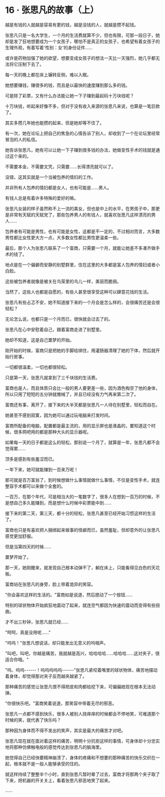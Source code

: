 <link rel="stylesheet" href="../styles/text.css" />
<h1>16 · 张思凡的故事（上）</h1>

越是有钱的人就越是容易有更的钱，越是没钱的人，就越是攒不起钱。

张思凡只是一名大学生，一个月的生活费就算不少，但也有限，可那一段日子，她却是发了狂地想要成为一个女孩子，哪怕不是真正的女孩子，也希望有着女孩子的生理外观，有着写着'性别：女'的身份证件......

或许是药物加强了她的欲望，想要变成女孩子的想法一天比一天强烈，她几乎都无法将它压制下去了。

每一天的晚上都在床上辗转反侧，难以入眠。

她想要赚钱，赚很多的钱，而且是以最快的速度赚到那么多的钱。

可是除了彩票，又有什么办法能让她一下子赚到最起码十万块钱呢？

十万块钱，听起来好像不多，但对于没有收入来源的张思凡来说，也算是一笔巨款了。

其实多攒几年她也能攒的起来，但是她却等不住了。

有一次，她在论坛上把自己的焦急的心情告诉了别人，却收到了一个在论坛里经常冒泡的人的私信。

她告诉张思凡，她有可以让她一下子赚到很多钱的办法，她做变性手术的钱就是通过这个来的。

不需要本金，不需要文凭，只需要......长得漂亮就可以了。

没错，这其实就是一个当被包养的情妇的工作。

并非所有人包养的情妇都是女人，也有可能是......男人。

有钱人总是有着许多特殊的爱好的嘛。

张思凡女装的样子虽然称不上一流的美女，但也是中上的水平，在男孩子中，那更是非常有天赋的天赋党了，那些包养男人的有钱人，就喜欢张思凡这样漂亮的男人......

包养者有可能是男性，也有可能是女性，这都是不一定的，不过相对而言，大多数男性都比女性更大方一点，大多数女性都比男性更温柔一些。

最后，那个人为张思凡联系了一个富商，只需要一个月，就能让她差不多凑齐做手术的钱了。

地点是在一个偏僻而安静的别墅群里，住在这里的大多都是富人包养的情妇或者小白脸。

这些被包养者就像是被关在鸟笼里的鸟儿一样，美丽而脆弱。

当然了，这些人也都是自愿的，有些人甚至很享受这种可以肆意花钱的生活。

张思凡有些忐忑不安，她不知道接下来的一个月会是怎么样的，会很痛苦还是会很轻松？

无论怎么说，也都只是一个月而已，很快就会过去了的。

张思凡在心中安慰着自己，跟着富商走进了别墅里。

她却不知道，这是自己噩梦的开始。

刚开始的时候，富商只是把她的手脚给绑住，用灌肠器清理了她的下体，然后就开始行房事。

一切都很温柔，一切也都很轻松。

只是第一天，张思凡就拿到了三千块钱的生活费。

富商也是人，而且体质只会比一般的男人要更差一些，因为酒色掏空了他的身体，所以只用了短短的五分钟就缴械了，并且已经没有力气再来第二次了。

富商还有事，离开了，接下来的大半天都是张思凡一人待在别墅里，轻松而自在。

她甚至不感到寂寞，因为她可以通过玩电脑来打发时间。

富商所配备的电脑，配置都是最主流的，用的显示屏也是液晶的，要知道这个时候，很多网吧用的都是那种大头的显示器呢。

如果每一天的日子都是这么的轻松，那别说一个月了，就算是一年，张思凡都不会觉得累......

顶多是感到有些羞涩而已。

一年下来，她可就能赚到一百来万呢！

那可就是百万富翁了，到时候想做什么事情就做什么事情，不仅是变性手术，就连整容手术都可以来做个全套的。

一百万，在那个年代，可是相当大的一笔数字了，很多人在想到一百万的时候，不是想自己多久能赚到，而是想什么时候中彩票能中到......

接下来的第二天，第三天，都十分的轻松，张思凡甚至已经开始习惯这样的生活了。

富商也只是有喜欢把人捆绑起来做事的怪癖而已，虽然羞耻，但却意外的让张思凡感觉更加舒服。

但是当第四天的时候......

噩梦开始了。

那一天，她刚醒来，就发现自己根本动弹不了，躺在床上，只能看得见白色的天花板。

富商站在张思凡的身旁，脸上带着诡异的笑容。

"你会喜欢这样的生活的。"富商如是说道，然后摁动了一个按钮......

特别的球状物体开始疯狂地震动了起来，就连空气都因为快速的震动而变得有些扭曲。

才不出三秒钟，张思凡就已经......

"呵呵，真是没用呢......"

"呜呜！"张思凡想说话，却只能发出无意义的呜咽声。

"叫吧，叫吧，你越是痛苦，我就越是高兴，哈哈哈哈......哈哈哈......这对夹子，很适合你哦。"

"呜、呜呜------！呜呜呜呜呜------"张思凡紧咬着嘴里的球状物体，痛苦地摆动着身体，却觉得那对夹子反而越夹越紧了。

那种痛苦的感觉让张思凡恨不得把皮和肉都给挖下来，可偏偏她现在根本无法动弹。

"你很快乐吧。"富商笑着说道，那笑容中带着无尽的邪恶。

张思凡一点都不感到快乐，很多人被别人挠痒痒的时候都会不停地笑，可难道那个时候的笑，就代表了快乐吗？

那种因为身体而不得不发出的笑声，其实是最大的痛苦才对吧。

张思凡现在就在面对着这样的痛苦，明明十分抗拒这样的事情，可身体却十分忠实地将那种仿佛触电般的感觉传达到张思凡的脑海里。

她觉得自己已经快要精神崩溃了，身体的疼痛和不想要的那种痛苦的快乐交织在一起，根本就不是一般人能够承受的住的。

就这样持续了整整半个小时，直到张思凡暂时晕了过去，富商才将那两个夹子取了下来，把机器的开关关上，看着张思凡邪恶地笑了起来。

......
